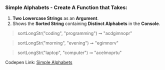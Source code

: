 ### Simple Alphabets - Create A Function that Takes:  

1. **Two Lowercase Strings** as an **Argument**.
1. Shows the **Sorted String** containing **Distinct Alphabets** in the **Console**.

> sortLongStr("coding", "programming") ➞ "acdgimnopr"

> sortLongStr("morning", "evening") ➞ "egimnorv"

> sortLongStr("laptop", "computer") ➞ "acelmoprtu" 

Codepen Link: [Simple Alphabets](https://codepen.io/javascriptstudent/pen/eYBZeay)